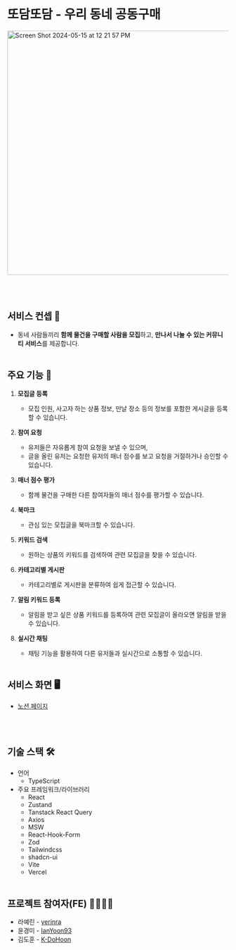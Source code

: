 # 또담또담 - 우리 동네 공동구매
<img width="555" alt="Screen Shot 2024-05-15 at 12 21 57 PM" src="https://github.com/ttodam-ttodam/ttodam-ttodam-FE/assets/132549100/0fdeddcd-ef17-4841-9c83-1092e0e5400c">


<br><br/>
## 서비스 컨셉 💪 
- 동네 사람들끼리 **함께 물건을 구매할 사람을 모집**하고, **만나서 나눌 수 있는 커뮤니티 서비스**를 제공합니다.
<br><br/>
## 주요 기능 🌟

1. **모집글 등록**
   - 모집 인원, 사고자 하는 상품 정보, 만날 장소 등의 정보를 포함한 게시글을 등록할 수 있습니다.

2. **참여 요청**
   - 유저들은 자유롭게 참여 요청을 보낼 수 있으며, 
   - 글을 올린 유저는 요청한 유저의 매너 점수를 보고 요청을 거절하거나 승인할 수 있습니다.

3. **매너 점수 평가**
   - 함께 물건을 구매한 다른 참여자들의 매너 점수를 평가할 수 있습니다.

4. **북마크**
   - 관심 있는 모집글을 북마크할 수 있습니다.

5. **키워드 검색**
   - 원하는 상품의 키워드를 검색하여 관련 모집글을 찾을 수 있습니다.

6. **카테고리별 게시판**
   - 카테고리별로 게시판을 분류하여 쉽게 접근할 수 있습니다.

7. **알림 키워드 등록**
   - 알림을 받고 싶은 상품 키워드를 등록하여 관련 모집글이 올라오면 알림을 받을 수 있습니다.

8. **실시간 채팅**
   - 채팅 기능을 활용하여 다른 유저들과 실시간으로 소통할 수 있습니다.
<br><br/>
## 서비스 화면 🖥
- [노션 페이지](https://yerinra.notion.site/ee95b2f049fc46039be427d160e03786?pvs=4)

<br><br/>
## 기술 스택 🛠
- 언어
	- TypeScript
- 주요 프레임워크/라이브러리
	- React
	- Zustand
	- Tanstack React Query
	- Axios
	- MSW
	- React-Hook-Form
	- Zod
	- Tailwindcss
	- shadcn-ui
	- Vite
	- Vercel
<br><br/>
## 프로젝트 참여자(FE) 🧑‍💻👩‍💻
- 라예린 - [yerinra](https://github.com/yerinra)
- 윤경미 - [IanYoon93](https://github.com/IanYoon93)
- 김도훈 - [K-DoHoon](https://github.com/K-DoHoon)
<br><br/>

<br><br/>
